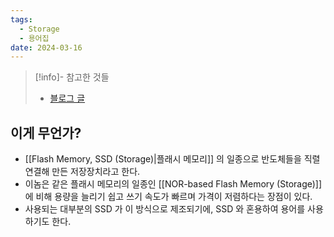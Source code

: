 ```yaml
---
tags:
  - Storage
  - 용어집
date: 2024-03-16
---
```

> [!info]- 참고한 것들
> - [블로그 글](https://metar.tistory.com/entry/NAND-flash%EB%9E%80-%EB%AC%B4%EC%97%87%EC%9D%B8%EA%B0%80)

## 이게 무언가?

- [[Flash Memory, SSD (Storage)|플래시 메모리]] 의 일종으로 반도체들을 직렬 연결해 만든 저장장치라고 한다.
- 이놈은 같은 플래시 메모리의 일종인 [[NOR-based Flash Memory (Storage)]] 에 비해 용량을 늘리기 쉽고 쓰기 속도가 빠르며 가격이 저렴하다는 장점이 있다.
- 사용되는 대부분의 SSD 가 이 방식으로 제조되기에, SSD 와 혼용하여 용어를 사용하기도 한다.